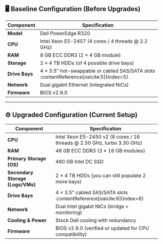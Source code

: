 ## 🖥️ Baseline Configuration (Before Upgrades)

| Component        | Specification                                            |
|------------------|-----------------------------------------------------------|
| **Model**        | Dell PowerEdge R320                                        |
| **CPU**          | Intel Xeon E5-2407 (4 cores / 4 threads @ 2.2 GHz)         |
| **RAM**          | 8 GB ECC DDR3 (2 × 4 GB module)                             |
| **Storage**       | 2 × 4 TB HDDs (of 4 possible drive bays)                    |
| **Drive Bays**   | 4 × 3.5″ hot-swappable or cabled SAS/SATA slots :contentReference[oaicite:5]{index=5} |
| **Network**      | Dual gigabit Ethernet (integrated NICs)                    |
| **Firmware**     | BIOS v2.9.0                                                |

---

## ⚙️ Upgraded Configuration (Current Setup)

| Component        | Specification                                               |
|------------------|--------------------------------------------------------------|
| **CPU**          | Intel Xeon E5-2450 v2 (8 cores / 16 threads @ 2.50 GHz, turbo 3.30 GHz) |
| **RAM**          | 48 GB ECC DDR3 (3 × 16 GB modules)                             |
| **Primary Storage (OS)** | 480 GB Intel DC SSD                                     |
| **Secondary Storage (Logs/VMs)** | 2 × 4 TB HDDs (you can still populate 2 more bays)     |
| **Drive Bays**   | 4 × 3.5″ cabled SAS/SATA slots :contentReference[oaicite:6]{index=6} |
| **Network**      | Dual Intel gigabit NICs (bridge + monitoring)                |
| **Cooling & Power** | Stock Dell cooling with redundancy                          |
| **Firmware**     | BIOS v2.9.0 (verified or updated for CPU compatibility)      |
